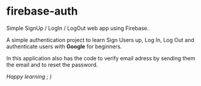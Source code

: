 # firebase-auth
Simple SignUp / LogIn / LogOut web app using Firebase.

A simple authentication project to learn Sign Users up, Log In, Log Out and authenticate users with **Google** for beginners.

In this application also has the code to verify email adress by sending them the email and to reset the password.

*Happy learning ; )*
